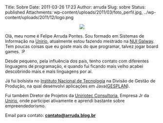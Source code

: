 Title: Sobre
Date: 2011-03-26 17:23
Author: arruda
Slug: sobre
Status: published
Attachments: wp-content/uploads/2011/03/foto_perfil.jpg, ../wp-content/uploads/2011/12/logo.png

<p align="center">
  <img src="{static}wp-content/uploads/2011/03/foto_perfil.jpg">
</p>

Olá, meu nome é Felipe Arruda Pontes. Sou formado em Sistemas de Informação na [Unirio](http://www.unirio.br "Unirio"), atualmente estou fazendo mestrado na [NUI Galway](https://www.nuigalway.ie/). Tem poucas coisas que eu goste mais do que programar, talvez jogar board games. :P

Desde pequeno, pela influência dos pais, tenho contato com diferentes linguagens de programação, e quando fui ficando mais velho acabei descobrindo mais e mais linguagens por aí.

Já fui bolsista no [Instituto Nacional de Tecnologia](http://www.int.gov.br/ "INT") na Divisão de Gestão de Produção, na qual desenvolvi aplicações em Java([GESPLAN](http://www.tgl.ufrj.br/projetos/gesplan.html)).

Fui também Diretor de Projetos da [Uniriotec Consultoria](http://www.uniriotec.com "Uniriotec"), Empresa Jr da [Unirio](http://www.unirio.br "Unirio"), onde participei ativamente e aprendi bastante sobre empreendedorismo.

Email para contato: **contato@arruda.blog.br**
